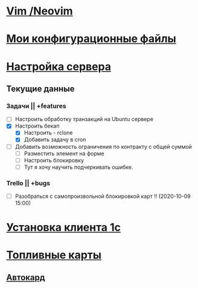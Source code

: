 # [Vim /Neovim](vim/Readme.md)

# [Мои конфигурационные файлы](config-files.md)

# [Настройка сервера](server_setup.md)

## Текущие данные
### Задачи || +features
- [ ] Настроить обработку транзакций на Ubuntu сервере
- [X] Настроить бекап
  - [X] Настроить - rclone
  - [X] Добавить задачу в cron
- [ ] Добавить возможность ограничения по контракту с общей суммой
  - [ ] Разместить элемент на форме
  - [ ] Настроить блокировку
  - [ ] Тут я хочу научить подчеркивать ошибке.
### Trello || +bugs
- [ ] Разобраться с самопроизвольной блокировкой карт !! (2020-10-09 15:00)

# [Установка клиента 1с](1c_client_install.md)

# [Топливные карты](fuelCards.md)

## [Автокард](task/autocard_task.md)
